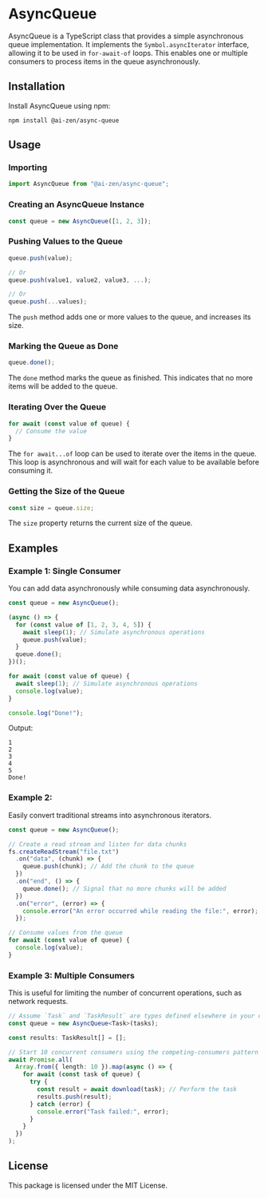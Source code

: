# AsyncQueue

AsyncQueue is a TypeScript class that provides a simple asynchronous queue implementation. It implements the `Symbol.asyncIterator` interface, allowing it to be used in `for-await-of` loops. This enables one or multiple consumers to process items in the queue asynchronously.

## Installation

Install AsyncQueue using npm:

```
npm install @ai-zen/async-queue
```

## Usage

### Importing

```typescript
import AsyncQueue from "@ai-zen/async-queue";
```

### Creating an AsyncQueue Instance

```typescript
const queue = new AsyncQueue([1, 2, 3]);
```

### Pushing Values to the Queue

```typescript
queue.push(value);

// Or
queue.push(value1, value2, value3, ...);

// Or
queue.push(...values);
```

The `push` method adds one or more values to the queue, and increases its size.

### Marking the Queue as Done

```typescript
queue.done();
```

The `done` method marks the queue as finished. This indicates that no more items will be added to the queue.

### Iterating Over the Queue

```typescript
for await (const value of queue) {
  // Consume the value
}
```

The `for await...of` loop can be used to iterate over the items in the queue. This loop is asynchronous and will wait for each value to be available before consuming it.

### Getting the Size of the Queue

```typescript
const size = queue.size;
```

The `size` property returns the current size of the queue.

## Examples

### Example 1: Single Consumer

You can add data asynchronously while consuming data asynchronously.

```typescript
const queue = new AsyncQueue();

(async () => {
  for (const value of [1, 2, 3, 4, 5]) {
    await sleep(1); // Simulate asynchronous operations
    queue.push(value);
  }
  queue.done();
})();

for await (const value of queue) {
  await sleep(1); // Simulate asynchronous operations
  console.log(value);
}

console.log("Done!");
```

Output:

```
1
2
3
4
5
Done!
```

### Example 2:

Easily convert traditional streams into asynchronous iterators.

```typescript
const queue = new AsyncQueue();

// Create a read stream and listen for data chunks
fs.createReadStream("file.txt")
  .on("data", (chunk) => {
    queue.push(chunk); // Add the chunk to the queue
  })
  .on("end", () => {
    queue.done(); // Signal that no more chunks will be added
  })
  .on("error", (error) => {
    console.error("An error occurred while reading the file:", error);
  });

// Consume values from the queue
for await (const value of queue) {
  console.log(value);
}
```

### Example 3: Multiple Consumers

This is useful for limiting the number of concurrent operations, such as network requests.

```typescript
// Assume `Task` and `TaskResult` are types defined elsewhere in your code
const queue = new AsyncQueue<Task>(tasks);

const results: TaskResult[] = [];

// Start 10 concurrent consumers using the competing-consumers pattern
await Promise.all(
  Array.from({ length: 10 }).map(async () => {
    for await (const task of queue) {
      try {
        const result = await download(task); // Perform the task
        results.push(result);
      } catch (error) {
        console.error("Task failed:", error);
      }
    }
  })
);
```

## License

This package is licensed under the MIT License.
